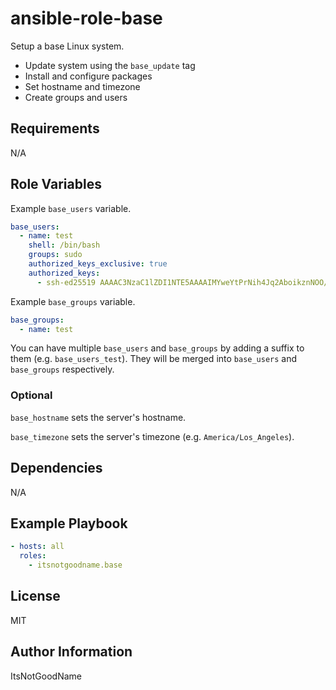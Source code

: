 # ansible-role-base

Setup a base Linux system.

- Update system using the `base_update` tag
- Install and configure packages
- Set hostname and timezone
- Create groups and users

## Requirements

N/A

## Role Variables

Example `base_users` variable.

```yaml
base_users:
  - name: test
    shell: /bin/bash
    groups: sudo
    authorized_keys_exclusive: true
    authorized_keys:
      - ssh-ed25519 AAAAC3NzaC1lZDI1NTE5AAAAIMYweYtPrNih4Jq2AboikznNOO/lHyBtiq+UR/lX2gNp test@test
```

Example `base_groups` variable.

```yaml
base_groups:
  - name: test
```

You can have multiple `base_users` and `base_groups` by adding a suffix to them (e.g. `base_users_test`).
They will be merged into `base_users` and `base_groups` respectively.

### Optional

`base_hostname` sets the server's hostname.

`base_timezone` sets the server's timezone (e.g. `America/Los_Angeles`).

## Dependencies

N/A

## Example Playbook

```yaml
- hosts: all
  roles:
    - itsnotgoodname.base
```

## License

MIT

## Author Information

ItsNotGoodName
